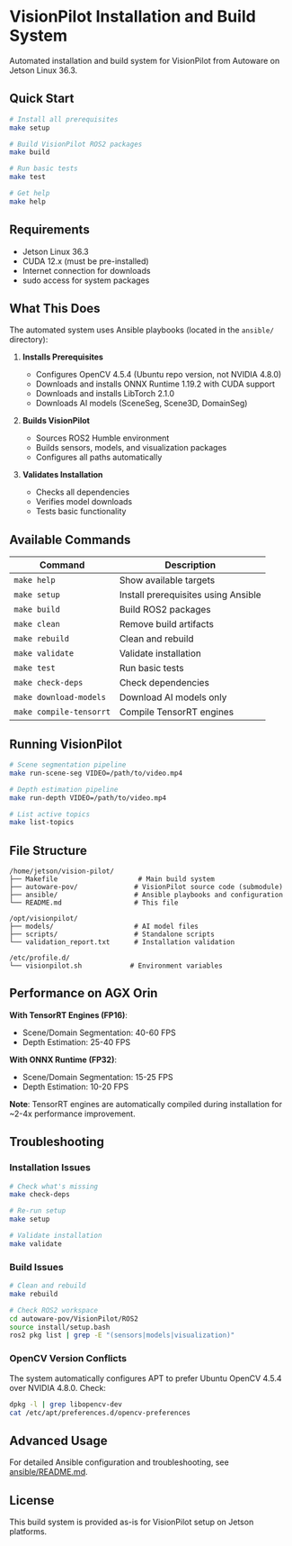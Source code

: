# VisionPilot Installation and Build System

Automated installation and build system for VisionPilot from Autoware on Jetson Linux 36.3.

## Quick Start

```bash
# Install all prerequisites
make setup

# Build VisionPilot ROS2 packages
make build

# Run basic tests
make test

# Get help
make help
```

## Requirements

- Jetson Linux 36.3
- CUDA 12.x (must be pre-installed)
- Internet connection for downloads
- sudo access for system packages

## What This Does

The automated system uses Ansible playbooks (located in the `ansible/` directory):

1. **Installs Prerequisites**
   - Configures OpenCV 4.5.4 (Ubuntu repo version, not NVIDIA 4.8.0)
   - Downloads and installs ONNX Runtime 1.19.2 with CUDA support
   - Downloads and installs LibTorch 2.1.0
   - Downloads AI models (SceneSeg, Scene3D, DomainSeg)

2. **Builds VisionPilot**
   - Sources ROS2 Humble environment
   - Builds sensors, models, and visualization packages
   - Configures all paths automatically

3. **Validates Installation**
   - Checks all dependencies
   - Verifies model downloads
   - Tests basic functionality

## Available Commands

| Command | Description |
|---------|-------------|
| `make help` | Show available targets |
| `make setup` | Install prerequisites using Ansible |
| `make build` | Build ROS2 packages |
| `make clean` | Remove build artifacts |
| `make rebuild` | Clean and rebuild |
| `make validate` | Validate installation |
| `make test` | Run basic tests |
| `make check-deps` | Check dependencies |
| `make download-models` | Download AI models only |
| `make compile-tensorrt` | Compile TensorRT engines |

## Running VisionPilot

```bash
# Scene segmentation pipeline
make run-scene-seg VIDEO=/path/to/video.mp4

# Depth estimation pipeline
make run-depth VIDEO=/path/to/video.mp4

# List active topics
make list-topics
```

## File Structure

```
/home/jetson/vision-pilot/
├── Makefile                    # Main build system
├── autoware-pov/              # VisionPilot source code (submodule)
├── ansible/                   # Ansible playbooks and configuration
└── README.md                  # This file

/opt/visionpilot/
├── models/                    # AI model files
├── scripts/                   # Standalone scripts
└── validation_report.txt      # Installation validation

/etc/profile.d/
└── visionpilot.sh            # Environment variables
```

## Performance on AGX Orin

**With TensorRT Engines (FP16)**:
- Scene/Domain Segmentation: 40-60 FPS
- Depth Estimation: 25-40 FPS

**With ONNX Runtime (FP32)**:
- Scene/Domain Segmentation: 15-25 FPS
- Depth Estimation: 10-20 FPS

**Note**: TensorRT engines are automatically compiled during installation for ~2-4x performance improvement.

## Troubleshooting

### Installation Issues
```bash
# Check what's missing
make check-deps

# Re-run setup
make setup

# Validate installation
make validate
```

### Build Issues
```bash
# Clean and rebuild
make rebuild

# Check ROS2 workspace
cd autoware-pov/VisionPilot/ROS2
source install/setup.bash
ros2 pkg list | grep -E "(sensors|models|visualization)"
```

### OpenCV Version Conflicts
The system automatically configures APT to prefer Ubuntu OpenCV 4.5.4 over NVIDIA 4.8.0. Check:
```bash
dpkg -l | grep libopencv-dev
cat /etc/apt/preferences.d/opencv-preferences
```

## Advanced Usage

For detailed Ansible configuration and troubleshooting, see [ansible/README.md](ansible/README.md).

## License

This build system is provided as-is for VisionPilot setup on Jetson platforms.